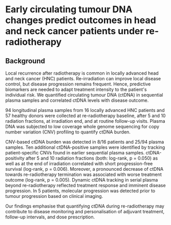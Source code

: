 # Early circulating tumour DNA changes predict outcomes in head and neck cancer patients under re-radiotherapy

## Background
Local recurrence after radiotherapy is common in locally advanced head and neck cancer (HNC) patients. Re-irradiation can improve local disease control, but disease progression remains frequent. Hence, predictive biomarkers are needed to adapt treatment intensity to the patient's individual risk. We quantified circulating tumour DNA (ctDNA) in sequential plasma samples and correlated ctDNA levels with disease outcome.

94 longitudinal plasma samples from 16 locally advanced HNC patients and 57 healthy donors were collected at re-radiotherapy baseline, after 5 and 10 radiation fractions, at irradiation end, and at routine follow-up visits. Plasma DNA was subjected to low coverage whole genome sequencing for copy number variation (CNV) profiling to quantify ctDNA burden.

CNV-based ctDNA burden was detected in 8/16 patients and 25/94 plasma samples. Ten additional ctDNA-positive samples were identified by tracking patient-specific CNVs found in earlier sequential plasma samples. ctDNA-positivity after 5 and 10 radiation fractions (both: log-rank, p = 0.050) as well as at the end of irradiation correlated with short progression-free survival (log-rank, p = 0.006). Moreover, a pronounced decrease of ctDNA towards re-radiotherapy termination was associated with worse treatment outcome (log-rank, p = 0.005). Dynamic ctDNA tracking in serial plasma beyond re-radiotherapy reflected treatment response and imminent disease progression. In 5 patients, molecular progression was detected prior to tumour progression based on clinical imaging.

Our findings emphasise that quantifying ctDNA during re-radiotherapy may contribute to disease monitoring and personalisation of adjuvant treatment, follow-up intervals, and dose prescription.


